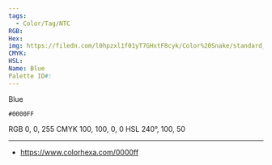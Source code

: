 ```yaml
---
tags:
  - Color/Tag/NTC
RGB: 
Hex: 
img: https://filedn.com/l0hpzxl1f01yT7GHxtF8cyk/Color%20Snake/standard_csv_to_svg/%23/0000FF.svg
CMYK: 
HSL: 
Name: Blue
Palette ID#:
---
```

Blue
```palette
#0000FF
```
RGB 0, 0, 255
CMYK	100, 100, 0, 0
HSL	240°, 100, 50


---

- https://www.colorhexa.com/0000ff
